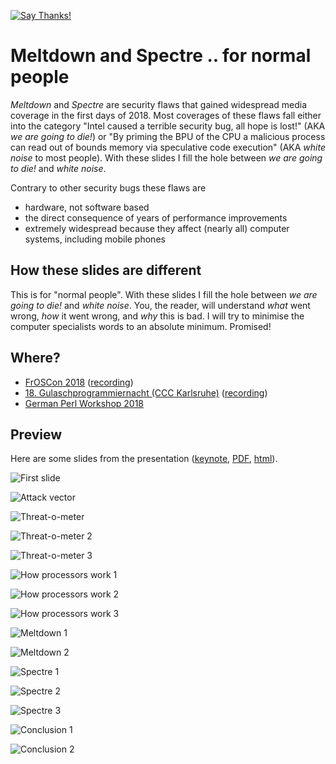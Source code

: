 [![Say Thanks!](https://img.shields.io/badge/Say%20Thanks-!-1EAEDB.svg)](https://saythanks.io/to/neuhalje)

Meltdown and Spectre .. for normal people
==========================================

_Meltdown_ and _Spectre_ are security flaws that gained widespread media coverage in the first days of 2018. 
Most coverages of these flaws fall either into the category "Intel caused a terrible security bug, all hope is lost!" (AKA _we are going to die!_)  or "By priming the BPU of the CPU a malicious process can read out of bounds memory via speculative code execution" (AKA _white noise_ to most people). With these slides I fill the hole between _we are going to die!_ and _white noise_. 

Contrary to other security bugs these flaws are
- hardware, not software based
- the direct consequence of years of performance improvements
- extremely widespread because they affect (nearly all) computer systems, including mobile phones

## How these slides are different

This is for "normal people". With these slides I fill the hole between _we are going to die!_ and _white noise_. You, the reader, will understand _what_ went wrong,  _how_ it went wrong, and _why_ this is bad. I will try to minimise the computer specialists words to an absolute minimum. Promised!

## Where?
* [FrOSCon 2018](https://programm.froscon.de/2018/events/2101.html) ([recording](https://media.ccc.de/v/froscon2018-2101-meltdown_an_spectre))
* [18. Gulaschprogrammiernacht (CCC Karlsruhe)](https://pretalx.entropia.de/gpn18/talk/BT8SGL/)  ([recording](https://media.ccc.de/v/gpn18-130-meltdown-and-spectre-for-normal-people))
* [German Perl Workshop 2018](http://act.yapc.eu/gpw2018/talk/7311)

## Preview

Here are some slides from the presentation ([keynote](slides/Neuhalfen_Meltdown_Spectre_for_normal_people.key), [PDF](Neuhalfen_Meltdown_Spectre_for_normal_people.pdf), [html](https://neuhalje.github.io/presentation_meltdown_spectre/)).

![First slide](README.assets/1.png)

![Attack vector](README.assets/2.png)

![Threat-o-meter](README.assets/3.png)

![Threat-o-meter 2](README.assets/4.png)

![Threat-o-meter 3](README.assets/5.png)

![How processors work 1](README.assets/6.png)

![How processors work 2](README.assets/7.png)

![How processors work 3](README.assets/8.png)

![Meltdown 1](README.assets/9.png)

![Meltdown 2](README.assets/10.png)

![Spectre 1](README.assets/11.png)

![Spectre 2](README.assets/12.png)

![Spectre 3](README.assets/13.png)

![Conclusion 1](README.assets/14.png)

![Conclusion 2](README.assets/15.png)
